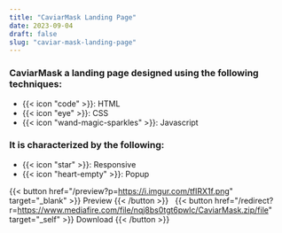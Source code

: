 ```yaml
---
title: "CaviarMask Landing Page"
date: 2023-09-04
draft: false
slug: "caviar-mask-landing-page"
---
```

### __CaviarMask__ a __landing page__ designed using the following techniques:
- {{< icon "code" >}}: HTML
- {{< icon "eye" >}}: CSS
- {{< icon "wand-magic-sparkles" >}}: Javascript  

### It is characterized by the following:
- {{< icon "star" >}}: Responsive
- {{< icon "heart-empty" >}}:  Popup

<!--adsense-->

{{< button href="/preview?p=https://i.imgur.com/tfIRX1f.png" target="_blank" >}}
Preview
{{< /button >}} &nbsp; {{< button href="/redirect?r=https://www.mediafire.com/file/nqj8bs0tgt6pwlc/CaviarMask.zip/file" target="_self" >}}
Download
{{< /button >}}